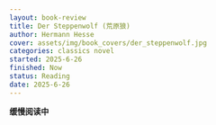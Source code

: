 ```yaml
---
layout: book-review
title: Der Steppenwolf (荒原狼)
author: Hermann Hesse
cover: assets/img/book_covers/der_steppenwolf.jpg
categories: classics novel
started: 2025-6-26
finished: Now
status: Reading
date: 2025-6-26
---
```


**缓慢阅读中**